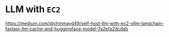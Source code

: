 # LLM with `EC2`

https://medium.com/@chinmayd49/self-host-llm-with-ec2-vllm-langchain-fastapi-llm-cache-and-huggingface-model-7a2efa2dcdab


<!--stackedit_data:
eyJoaXN0b3J5IjpbMTYzNzA3MzkyMl19
-->